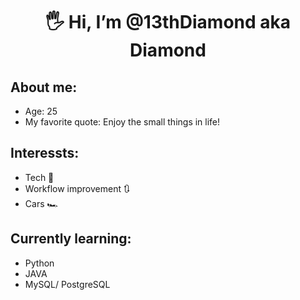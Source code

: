 <h1 align="center">🖐️ Hi, I’m @13thDiamond aka <strong>Diamond</strong></h1>

## About me:
- Age: 25
- My favorite quote: Enjoy the small things in life!

## Interessts:
- Tech 🤖
- Workflow improvement 🔃
- Cars 🏎️

## Currently learning:
- Python
- JAVA
- MySQL/ PostgreSQL
<!---
13thDiamond/13thDiamond is a ✨ special ✨ repository because its `README.md` (this file) appears on your GitHub profile.
You can click the Preview link to take a look at your changes.
--->

